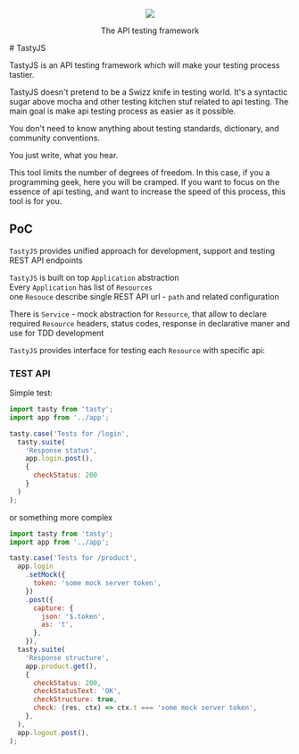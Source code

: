 <p align="center">
  <img src="https://raw.githubusercontent.com/adeo/tasty/master/src/assets/logo.svg" />
  <p align="center">The API testing framework</p>
</p>
# TastyJS

TastyJS is an API testing framework which will make your testing process tastier.

TastyJS doesn't pretend to be a Swizz knife in testing world. It's a syntactic sugar above mocha and other testing kitchen
stuf related to api testing. The main goal is make api testing process as easier as it possible.

You don't need to know anything about testing standards, dictionary, and community conventions.

You just write, what you hear.

This tool limits the number of degrees of freedom. In this case, if you a programming geek, here you will be cramped.
If you want to focus on the essence of api testing, and want to increase the speed of this process, this tool is for you.

## PoC

`TastyJS` provides unified approach for development, support and testing REST API endpoints

`TastyJS` is built on top `Application` abstraction  
Every `Application` has list of `Resources`  
one `Resouce` describe single REST API url - `path` and related configuration  

There is `Service` - mock abstraction for `Resource`, that allow to declare required `Resource` headers, status codes, response in declarative maner and use for TDD development  

`TastyJS` provides interface for testing each `Resource` with specific api:

### TEST API

Simple test:
```javascript
import tasty from 'tasty';
import app from '../app';

tasty.case('Tests for /login',
  tasty.suite(
    'Response status',
    app.login.post(),
    {
      checkStatus: 200
    }
  )
);
```
or something more complex
```javascript
import tasty from 'tasty';
import app from '../app';

tasty.case('Tests for /product',
  app.login
    .setMock({
      token: 'some mock server token',
    })
    .post({
      capture: {
        json: '$.token',
        as: 't',
      },
    }),
  tasty.suite(
    'Response structure',
    app.product.get(),
    {
      checkStatus: 200,
      checkStatusText: 'OK',
      checkStructure: true,
      check: (res, ctx) => ctx.t === 'some mock server token',
    },
  ),
  app.logout.post(),
);
```
